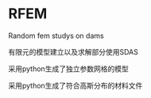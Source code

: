 # RFEM
Random fem studys on dams

有限元的模型建立以及求解部分使用SDAS

采用python生成了独立参数网格的模型

采用python生成了符合高斯分布的材料文件